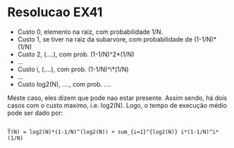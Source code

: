 # Resolucao EX41

- Custo 0, elemento na raiz, com probabilidade 1/N.
- Custo 1, se tiver na raiz da subarvore, com probabilidade de (1-1/N)*(1/N)
- Custo 2, (....), com prob. (1-1/N)^2*(1/N)
- ...
- Custo i, (....), com prob. (1-1/N)^i*(1/N)
- ...
- Custo log2(N), ...., com prob. ....

Meste caso, eles dizem que pode nao estar presente. Assim sendo, há dois casos com o custo maximo, i.e. log2(N). Logo, o tempo de execução médio pode ser dado por:

``` 
_
T(N) = log2(N)*(1-1/N)^(log2(N)) + sum_{i=1}^{log2(N)} i*(1-1/N)^i*(1/N)
```